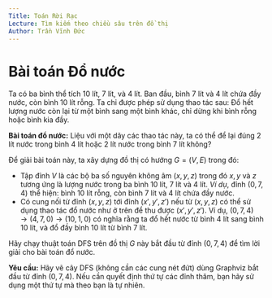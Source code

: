 ```yaml
---
Title: Toán Rời Rạc
Lecture: Tìm kiếm theo chiều sâu trên đồ thị
Author: Trần Vĩnh Đức
---
```

# Bài toán Đổ nước

Ta có ba bình thể tích $10$ lít, $7$ lít, và $4$ lít. Ban đầu,
  bình $7$ lít và $4$ lít chứa đầy nước, còn bình $10$ lít rỗng. Ta
  chỉ được phép sử dụng thao tác sau: Đổ hết lượng nước còn lại từ một bình sang một bình khác, chỉ dừng khi bình rỗng hoặc bình kia đầy. 

**Bài toán đổ nước:** Liệu với một dãy các thao tác này, ta có thể để lại đúng $2$ lít nước trong bình $4$ lít hoặc $2$ lít nước trong bình $7$ lít không?  

Để giải bài toán này, ta xây dựng đồ thị có hướng $G=(V,E)$ trong đó: 

- Tập đỉnh $V$ là các bộ ba số nguyên không âm $(x,y,z)$ trong đó $x, y$ và $z$ tương ứng là lượng nước trong ba bình $10$ lít, $7$ lít và $4$ lít. *Ví dụ*, đỉnh $(0,7,4)$ thể hiện: bình $10$ lít rỗng, còn bình $7$ lít và $4$ lít chứa đầy nước. 
- Có cung nối từ đỉnh $(x,y,z)$ tới đỉnh $(x', y', z')$ nếu từ $(x,y,z)$ có thể sử dụng thao tác đổ nước như ở trên để thu  được $(x',y',z')$. 
				Ví dụ, $(0, 7, 4) \to (4,7,0) \to (10, 1, 0)$ có nghĩa rằng ta đổ hết nước từ bình $4$ lít sang bình $10$ lít, và đổ đầy bình $10$ lít từ bình $7$ lít.

Hãy chạy thuật toán DFS trên đồ thị $G$ này bắt đầu từ đỉnh $(0,7,4)$ để tìm lời giải cho bài toán đổ nước. 

**Yêu cầu:** Hãy vẽ cây DFS (không cần các cung nét đứt) dùng Graphviz bắt đầu từ đỉnh $(0,7,4)$. Nếu cần quyết định thứ tự các đỉnh thăm, bạn hãy  sử dụng một thứ tự mà theo bạn là tự nhiên.
	